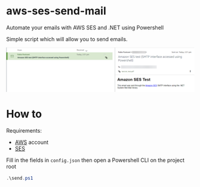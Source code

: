 # aws-ses-send-mail

Automate your emails with AWS SES and .NET using Powershell

Simple script which will allow you to send emails.

![alt text](/images/email.png)

# How to

Requirements:

- [AWS](https://aws.amazon.com/) account
- [SES](https://aws.amazon.com/ses/)

Fill in the fields in ```config.json``` then open a Powershell CLI on the project root
```PowerShell
.\send.ps1
```
